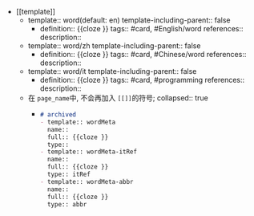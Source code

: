 - [[template]]
  - template:: word(default: en)
    template-including-parent:: false
    - definition:: {{cloze }}
      tags:: #card, #English/word
      references:: 
      description::
  - template:: word/zh
    template-including-parent:: false
    - definition:: {{cloze }}
      tags:: #card, #Chinese/word
      references:: 
      description::
  - template:: word/it
    template-including-parent:: false
    - definition:: {{cloze }}
      tags:: #card, #programming
      references:: 
      description::
  - 在 `page_name`中,  不会再加入 `[[]]`的符号;
    collapsed:: true
    - ```markdown
      # archived
      - template:: wordMeta
        name:: 
        full:: {{cloze }}
        type:: 
      - template:: wordMeta-itRef
        name:: 
        full:: {{cloze }}
        type:: itRef
      - template:: wordMeta-abbr
        name:: 
        full:: {{cloze }}
        type:: abbr
      ```